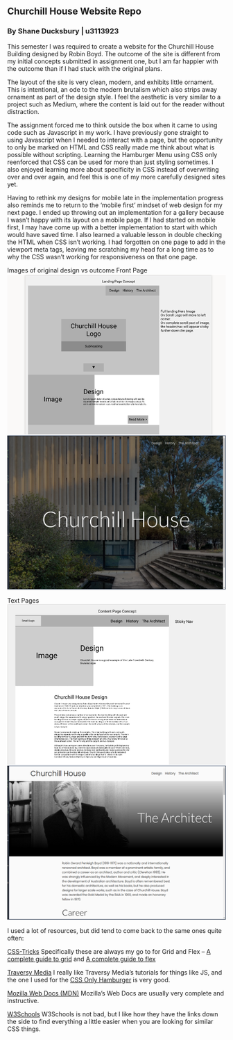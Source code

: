 ## Churchill House Website Repo 

### By Shane Ducksbury | u3113923 

This semester I was required to create a website for the Churchill House Building designed by Robin Boyd. The outcome of the site is different from my initial concepts submitted in assignment one, but I am far happier with the outcome than if I had stuck with the original plans. 

The layout of the site is very clean, modern, and exhibits little ornament. This is intentional, an ode to the modern brutalism which also strips away ornament as part of the design style. I feel the aesthetic is very similar to a project such as Medium, where the content is laid out for the reader without distraction. 

The assignment forced me to think outside the box when it came to using code such as Javascript in my work. I have previously gone straight to using Javascript when I needed to interact with a page, but the opportunity to only be marked on HTML and CSS really made me think about what is possible without scripting. Learning the Hamburger Menu using CSS only reenforced that CSS can be used for more than just styling sometimes. I also enjoyed learning more about specificity in CSS instead of overwriting over and over again, and feel this is one of my more carefully designed sites yet. 

Having to rethink my designs for mobile late in the implementation progress also reminds me to return to the ‘mobile first’ mindset of web design for my next page. I ended up throwing out an implementation for a gallery because I wasn’t happy with its layout on a mobile page. If I had started on mobile first, I may have come up with a better implementation to start with which would have saved time. I also learned a valuable lesson in double checking the HTML when CSS isn’t working. I had forgotten on one page to add in the viewport meta tags, leaving me scratching my head for a long time as to why the CSS wasn’t working for responsiveness on that one page. 

Images of original design vs outcome
Front Page
![Image of Original Design](https://github.com/shane-ducksbury-uc/front-end-web/blob/main/reflection-images/original-home.png?raw=true)
![Image of New Design](https://github.com/shane-ducksbury-uc/front-end-web/blob/main/reflection-images/new-site.png?raw=true)

Text Pages
![Image of Original Text Page](https://github.com/shane-ducksbury-uc/front-end-web/blob/main/reflection-images/original-text.png?raw=true)
![Image of New Text Page Design](https://github.com/shane-ducksbury-uc/front-end-web/blob/main/reflection-images/new-text-page.png?raw=true)

I used a lot of resources, but did tend to come back to the same ones quite often: 

[CSS-Tricks](https://css-tricks.com/)
Specifically these are always my go to for Grid and Flex – [A complete guide to grid](https://css-tricks.com/snippets/css/complete-guide-grid/) and [A complete guide to flex](https://css-tricks.com/snippets/css/a-guide-to-flexbox/)

[Traversy Media](https://www.youtube.com/channel/UC29ju8bIPH5as8OGnQzwJyA)
I really like Traversy Media’s tutorials for things like JS, and the one I used for the [CSS Only Hamburger](https://www.youtube.com/watch?v=DZg6UfS5zYg) is very good. 

[Mozilla Web Docs (MDN)](https://developer.mozilla.org/en-US/docs/Web/CSS)
Mozilla’s Web Docs are usually very complete and instructive. 

[W3Schools](https://www.w3schools.com/css/default.asp) 
W3Schools is not bad, but I like how they have the links down the side to find everything a little easier when you are looking for similar CSS things. 